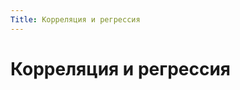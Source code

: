 ```yaml
---
Title: Корреляция и регрессия
---
```



Корреляция и регрессия
======================

<!-- TOC -->
